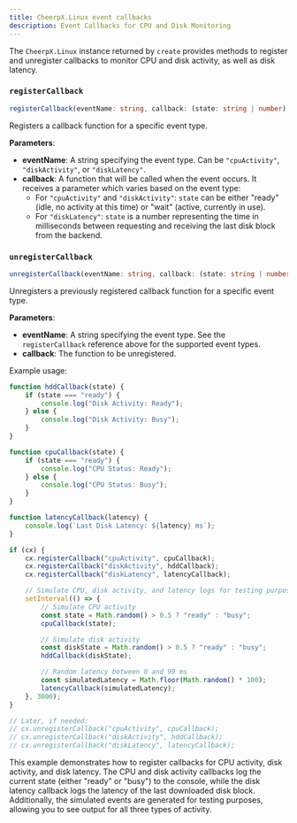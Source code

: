 ```yaml
---
title: CheerpX.Linux event callbacks
description: Event Callbacks for CPU and Disk Monitoring
---
```


The `CheerpX.Linux` instance returned by `create` provides methods to register and unregister callbacks to monitor CPU and disk activity, as well as disk latency.

### `registerCallback`

```ts
registerCallback(eventName: string, callback: (state: string | number) => void): void
```

Registers a callback function for a specific event type.

**Parameters**:

- **eventName**: A string specifying the event type. Can be `"cpuActivity"`, `"diskActivity"`, or `"diskLatency"`.
- **callback**: A function that will be called when the event occurs. It receives a parameter which varies based on the event type:
  - For `"cpuActivity"` and `"diskActivity"`: `state` can be either "ready" (idle, no activity at this time) or "wait" (active, currently in use).
  - For `"diskLatency"`: `state` is a number representing the time in milliseconds between requesting and receiving the last disk block from the backend.

### `unregisterCallback`

```ts
unregisterCallback(eventName: string, callback: (state: string | number) => void): void
```

Unregisters a previously registered callback function for a specific event type.

**Parameters**:

- **eventName**: A string specifying the event type. See the `registerCallback` reference above for the supported event types.
- **callback**: The function to be unregistered.

Example usage:

```js
function hddCallback(state) {
	if (state === "ready") {
		console.log("Disk Activity: Ready");
	} else {
		console.log("Disk Activity: Busy");
	}
}

function cpuCallback(state) {
	if (state === "ready") {
		console.log("CPU Status: Ready");
	} else {
		console.log("CPU Status: Busy");
	}
}

function latencyCallback(latency) {
	console.log(`Last Disk Latency: ${latency} ms`);
}

if (cx) {
	cx.registerCallback("cpuActivity", cpuCallback);
	cx.registerCallback("diskActivity", hddCallback);
	cx.registerCallback("diskLatency", latencyCallback);

	// Simulate CPU, disk activity, and latency logs for testing purposes
	setInterval(() => {
		// Simulate CPU activity
		const state = Math.random() > 0.5 ? "ready" : "busy";
		cpuCallback(state);

		// Simulate disk activity
		const diskState = Math.random() > 0.5 ? "ready" : "busy";
		hddCallback(diskState);

		// Random latency between 0 and 99 ms
		const simulatedLatency = Math.floor(Math.random() * 100);
		latencyCallback(simulatedLatency);
	}, 3000);
}

// Later, if needed:
// cx.unregisterCallback("cpuActivity", cpuCallback);
// cx.unregisterCallback("diskActivity", hddCallback);
// cx.unregisterCallback("diskLatency", latencyCallback);
```

This example demonstrates how to register callbacks for CPU activity, disk activity, and disk latency. The CPU and disk activity callbacks log the current state (either "ready" or "busy") to the console, while the disk latency callback logs the latency of the last downloaded disk block.
Additionally, the simulated events are generated for testing purposes, allowing you to see output for all three types of activity.
